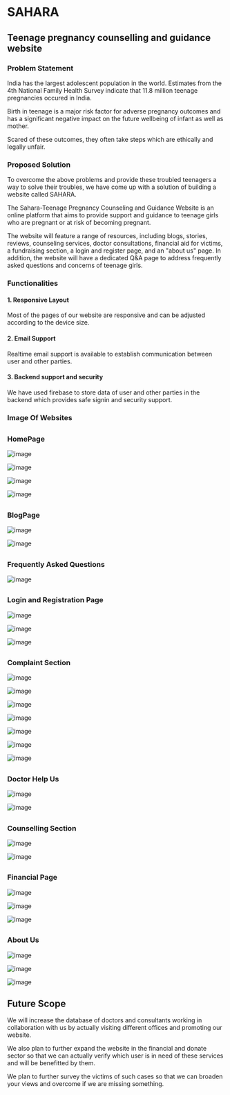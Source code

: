 # SAHARA

## Teenage pregnancy counselling and guidance website

### Problem Statement

India has the largest adolescent population in the world. Estimates from the 4th National Family Health Survey indicate that 11.8 million teenage pregnancies occured in India.

Birth in teenage is a major risk factor for adverse pregnancy outcomes and has a significant negative impact on the future wellbeing of infant as well as mother.
 
Scared of these outcomes, they often take steps which are ethically and legally unfair.


### Proposed Solution

To overcome the above problems and provide these troubled teenagers a way to solve their troubles, we have come up with a solution of building a website called SAHARA.

The Sahara-Teenage Pregnancy Counseling and Guidance Website is an online platform that aims to provide support and guidance to teenage girls who are pregnant or at risk of becoming pregnant.

The website will feature a range of resources, including blogs, stories, reviews, counseling services, doctor consultations, financial aid for victims, a fundraising section, a login and register page, and an "about us" page. In addition, the website will have a dedicated Q&A page to address frequently asked questions and concerns of teenage girls.


### Functionalities

#### 1. Responsive Layout

Most of the pages of our website are responsive and can be adjusted according to the device size.

#### 2. Email Support

Realtime email support is available to establish communication between user and other parties.

#### 3. Backend support and security

We have used firebase to store data of user and other parties in the backend which provides safe signin and security support.


### Image Of Websites

##
### HomePage
![image](https://github.com/Shweta2003/SAHARA/assets/65994349/8e889a7c-3508-4b72-9a01-eadadd763d0f)

![image](https://github.com/Shweta2003/SAHARA/assets/65994349/b698243d-d426-4bb4-b29b-387a0889f435)

![image](https://github.com/Shweta2003/SAHARA/assets/65994349/05aa6e21-ef66-4f39-b508-5356da94882b)

![image](https://github.com/Shweta2003/SAHARA/assets/65994349/20235824-f222-4d3c-ac3f-89d1e4cddfc5)


##
### BlogPage
![image](https://github.com/Shweta2003/SAHARA/assets/65994349/7274e2b5-d796-4871-8a8e-6a5341dba300)

![image](https://github.com/Shweta2003/SAHARA/assets/65994349/f97fa7f2-e7f9-492f-b375-231b4ceeac05)


##
### Frequently Asked Questions
![image](https://github.com/Shweta2003/SAHARA/assets/65994349/01e9a170-ec08-480b-8580-e1ce1f1ce188)


##
### Login and Registration Page
![image](https://github.com/Shweta2003/SAHARA/assets/65994349/f4b251c5-4c7d-4125-ae03-2fb7d0b06a2e)

![image](https://github.com/Shweta2003/SAHARA/assets/65994349/c0c74a39-b7eb-4109-a5ce-70c2d649ea96)

![image](https://github.com/Shweta2003/SAHARA/assets/65994349/ee3be6c6-a597-490e-93a3-ce4261b2f779)


##
### Complaint Section
![image](https://github.com/Shweta2003/SAHARA/assets/65994349/bed78531-833e-4f35-8fb5-3535fe3d50f3)

![image](https://github.com/Shweta2003/SAHARA/assets/65994349/4b021ace-f019-470c-a53f-950a57cf64f4)

![image](https://github.com/Shweta2003/SAHARA/assets/65994349/67d4e869-9be9-4e8e-ab8c-aa9ed86ee72c)

![image](https://github.com/Shweta2003/SAHARA/assets/65994349/6996dfc8-d63d-4f52-888b-d04460a35983)

![image](https://github.com/Shweta2003/SAHARA/assets/65994349/82533306-8a92-4e94-9472-1fd0097243ed)

![image](https://github.com/Shweta2003/SAHARA/assets/65994349/3d51279a-d6f1-4996-9303-aa9448337a01)

![image](https://github.com/Shweta2003/SAHARA/assets/65994349/4482375a-4c91-4d15-947f-38175f1ffbd6)


##
### Doctor Help Us
![image](https://github.com/Shweta2003/SAHARA/assets/65994349/95fe5c46-e674-49d5-982a-235ad03b8788)

![image](https://github.com/Shweta2003/SAHARA/assets/65994349/c123dd45-6967-41e8-bd3e-c43054f1abe1)


##
### Counselling Section
![image](https://github.com/Shweta2003/SAHARA/assets/65994349/ebd3ddc5-d9ac-4213-b475-f807448ff7d7)

![image](https://github.com/Shweta2003/SAHARA/assets/65994349/6d757cc0-97ac-4d90-bdaa-b5a0c071cf03)


##
### Financial Page
![image](https://github.com/Shweta2003/SAHARA/assets/65994349/309598ee-cc24-4184-a0c9-d1656335cea1)

![image](https://github.com/Shweta2003/SAHARA/assets/65994349/1df3d6f6-9ad9-4513-93fc-b9963399ccfd)

![image](https://github.com/Shweta2003/SAHARA/assets/65994349/b16666e8-98bd-46e6-95f9-08f7c66f500e)


##
### About Us
![image](https://github.com/Shweta2003/SAHARA/assets/65994349/bfbd780f-e610-47bc-a198-7e1faafab1d7)

![image](https://github.com/Shweta2003/SAHARA/assets/65994349/a4b15045-2869-4e1f-b105-282d3433c8dc)

![image](https://github.com/Shweta2003/SAHARA/assets/65994349/3654e0de-15bc-46c6-81ec-c4be580397a8)


## Future Scope

We will increase the database of doctors and consultants working in collaboration with us by actually visiting different offices and promoting our website.


We also plan to further expand the website in the financial and donate sector so that we can actually verify which user is in need of these services and will be benefitted by them.

We plan to further survey the victims of such cases so that we can broaden your views and overcome if we are missing something.






